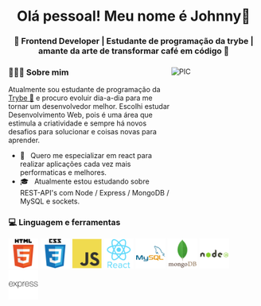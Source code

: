 <h1 align="center">Olá pessoal! Meu nome é Johnny👋 </h1>
<h3 align="center">🚀 Frontend Developer | Estudante de programação da trybe | amante da arte de transformar café em código  🚀</h3>
<div>
<img width = "35%" align="right" alt="PIC" height="300px" src="https://www.pngitem.com/pimgs/m/4-42822_apple-tv-copy-developer-illustration-png-transparent-png.png" />
<div align="left"> 
  <h3> 👨🏻‍💻 Sobre mim </h3>
  <p>Atualmente sou estudante de programação da <a href="https://www.betrybe.com/?utm_medium=cpc&utm_source=google&utm_campaign=Brand&utm_content=ad03_din_h&gclid=EAIaIQobChMI4KHuvcST8gIVchitBh2fPQwhEAAYASAAEgInkPD_BwE">Trybe 🚀</a> e procuro evoluir dia-a-dia para me tornar um desenvolvedor melhor. Escolhi estudar Desenvolvimento Web, pois é uma área que estimula a criatividade e sempre há novos desafios para solucionar e coisas novas para aprender.</p>

  - 🤔 &nbsp; Quero me especializar em react para realizar aplicações cada vez mais performaticas e melhores.
  - 🎓 &nbsp; Atualmente estou estudando sobre REST-API's com Node / Express / MongoDB / MySQL e sockets.
</div> 
</div>

<div>
  <h3> 💻 Linguagem e ferramentas </h3>
  <p>
  <img src="https://raw.githubusercontent.com/devicons/devicon/master/icons/html5/html5-original-wordmark.svg" alt="html5" width="60" height="60"/><img>
  <img src="https://raw.githubusercontent.com/devicons/devicon/master/icons/css3/css3-original-wordmark.svg" alt="css3" width="60" height="60"/>
  <img src="https://raw.githubusercontent.com/devicons/devicon/master/icons/javascript/javascript-original.svg" alt="javascript" width="60" height="60"/>
  <img src="https://raw.githubusercontent.com/devicons/devicon/master/icons/react/react-original-wordmark.svg" alt="react" width="60" height="60"/> 
  <img src="https://raw.githubusercontent.com/devicons/devicon/master/icons/mysql/mysql-original-wordmark.svg" alt="mysql" width="60" height="60"/> 
  <img src="https://raw.githubusercontent.com/devicons/devicon/master/icons/mongodb/mongodb-original-wordmark.svg" alt="mongodb" width="60" height="60"/>
  <img src="https://raw.githubusercontent.com/devicons/devicon/master/icons/nodejs/nodejs-original-wordmark.svg" alt="nodejs" width="60" height="60"/>
  <img src="https://raw.githubusercontent.com/devicons/devicon/master/icons/express/express-original-wordmark.svg" alt="express" width="60" height="60"/>
  <p>
</div> 

